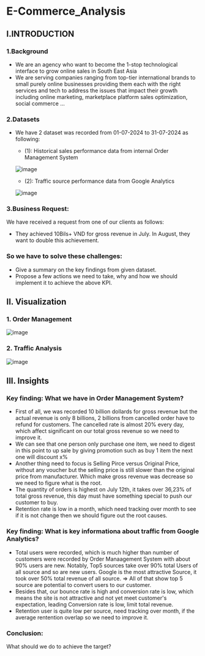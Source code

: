 # E-Commerce_Analysis
## I.INTRODUCTION
### 1.Background
- We are an agency who want to become the 1-stop technological interface to grow online sales in South East Asia
- We are serving companies ranging from top-tier international brands to small purely online businesses providing them each with the right services and tech to address the issues that impact their growth including online marketing, marketplace platform sales optimization, social commerce ...

### 2.Datasets
- We have 2 dataset was recorded from 01-07-2024 to 31-07-2024 as following:  
    - (1): Historical sales performance data from internal Order Management System
      
    ![image](https://github.com/user-attachments/assets/503bf474-74f6-4b8d-8836-98feeaadd607)

    - (2): Traffic source performance data from Google Analytics

    ![image](https://github.com/user-attachments/assets/3a4c68f2-e4d3-4691-87ab-4286a4140c11)

### 3.Business Request: 
  We have received a request from one of our clients as follows: 
  - They achieved 10Bils+ VND for gross revenue in July. In August, they want to double this achievement.
###  So we have to solve these challenges:
  - Give a summary on the key findings from given dataset.
  - Propose a few actions we need to take, why and how we should implement it to achieve the above KPI.

## II. Visualization
### 1. Order Management
![image](https://github.com/user-attachments/assets/d2b315bd-e9d7-407f-8c66-1dc8bdbf2e72)

### 2. Traffic Analysis
![image](https://github.com/user-attachments/assets/0aca475d-b978-422d-9082-db839d41d62e)

## III. Insights
### Key finding: What we have in Order Management System?
- First of all, we was recorded 10 billion dollards for gross revenue but the actual revenue is only 8 billions, 2 billions from cancelled order have to refund for customers. The cancelled rate is almost 20% every day, which affect significant on our total gross revenue so we need to improve it.
- We can see that one person only purchase one item, we need to digest in this point to up sale by giving promotion such as buy 1 item the next one will discount x%
- Another thing need to focus is Selling Pirce versus Original Price, without any voucher but the selling price is still slower than the original price from manufacturer. Which make gross revenue was decrease so we need to figure what is the root.
- The quantity of orders is highest on July 12th, it takes over 36,23% of total gross revenue, this day must have something special to push our customer to buy.
- Retention rate is low in a month, which need tracking over month to see if it is not change then we should figure out the root causes.

### Key finding: What is key informationa about traffic from Google Analytics?
- Total users were recorded, which is much higher than number of customers were recorded by Order Manaagement System with about 90% users are new. Notably, Top5 sources take over 90% total Users of all source and so are new users. Google is the most attractive Source, it took over 50% total revenue of all source.
=> All of that show top 5 source are potential to convert users to our customer.
- Besides that, our bounce rate is high and conversion rate is low, which means the site is not attractive and not yet meet customer's expectation, leading Conversion rate is low, limit total revenue.
- Retention user is quite low per source, need tracking over month, if the average rentention overlap so we need to improve it.

### Conclusion:
What should we do to achieve the target?
